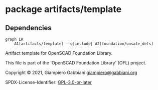 # package artifacts/template

## Dependencies

```mermaid
graph LR
    A1[artifacts/template] --o|include| A2[foundation/unsafe_defs]
```

Artifact template for OpenSCAD Foundation Library.

This file is part of the 'OpenSCAD Foundation Library' (OFL) project.

Copyright © 2021, Giampiero Gabbiani <giampiero@gabbiani.org>

SPDX-License-Identifier: [GPL-3.0-or-later](https://spdx.org/licenses/GPL-3.0-or-later.html)


